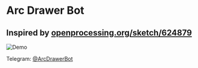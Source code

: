 # Arc Drawer Bot

## Inspired by [openprocessing.org/sketch/624879](https://openprocessing.org/sketch/624879)
![Demo](demo.gif)

Telegram: [@ArcDrawerBot](https://tttttt.me/ArcDrawerBot)
